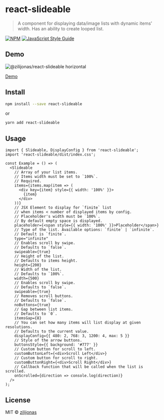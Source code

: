 # react-slideable

> A component for displaying data/image lists with dynamic items' width. Has an ability to create looped list.

[![NPM](https://img.shields.io/npm/v/react-slideable.svg)](https://www.npmjs.com/package/react-slideable) [![JavaScript Style Guide](https://img.shields.io/badge/code_style-standard-brightgreen.svg)](https://standardjs.com)

## Demo

![@zilijonas/react-slideable horizontal](https://github.com/zilijonas/react-slideable/blob/master/slideable-demo.gif?raw=true)

[Demo](https://zilijonas.github.io/react-slideable/)

## Install

```bash
npm install --save react-slideable
```

or

```bash
yarn add react-slideable
```

## Usage

```tsx
import { Slideable, DisplayConfig } from 'react-slideable';
import 'react-slideable/dist/index.css';

const Example = () => (
  <Slideable
    // Array of your list items.
    // Items width must be set to `100%`.
    // Required.
    items={items.map(item => (
      <div key={item} style={{ width: '100%' }}>
        {item}
      </div>
    ))}
    // JSX Element to display for `finite` list
    // when items < number of displayed items by config.
    // Placeholder's width must be `100%`.
    // By default empty space is displayed.
    placeholder={<span style={{ width: '100%' }}>Placeholder</span>}
    // Type of the list. Available options: `finite` | `infinite`.
    // Default is `finite`.
    type="infinite"
    // Enables scroll by swipe.
    // Defaults to `false`.
    swipeable={true}
    // Height of the list.
    // Defaults to items height.
    height={200}
    // Width of the list.
    // Defaults to `100%`.
    width={500}
    // Enables scroll by swipe.
    // Defaults to `false`.
    swipeable={true}
    // Removes scroll buttons.
    // Defaults to `false`.
    noButtons={true}
    // Gap between list items.
    // Defaults to `0`.
    itemsGap={8}
    // You can set how many items will list display at given resolutions.
    // Defaults to the current value.
    displayConfig={{ 480: 2, 768: 3, 1200: 4, max: 5 }}
    // Style of the arrow buttons.
    buttonsStyle={{ background: '#777' }}
    // Custom button for scroll to left.
    customButtonLeft={<div>Scroll Left</div>}
    // Custom button for scroll to right.
    customButtonRight={<div>Scroll Right</div>}
    // Callback function that will be called when the list is scrolled.
    onScrolled={direction => console.log(direction)}
  />
);
```

## License

MIT © [zilijonas](https://github.com/zilijonas)

